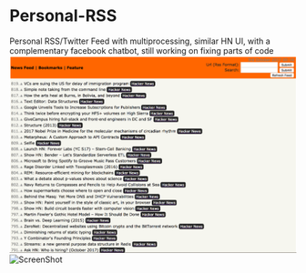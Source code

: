 # Personal-RSS
Personal RSS/Twitter Feed with multiprocessing, similar HN UI, with a complementary facebook chatbot, still working on fixing parts of code
![ScreenShot](https://github.com/duggalr2/Personal-RSS/blob/master/homepage.png)
![ScreenShot](https://github.com/duggalr2/Personal-RSS/master/homepage.png)
